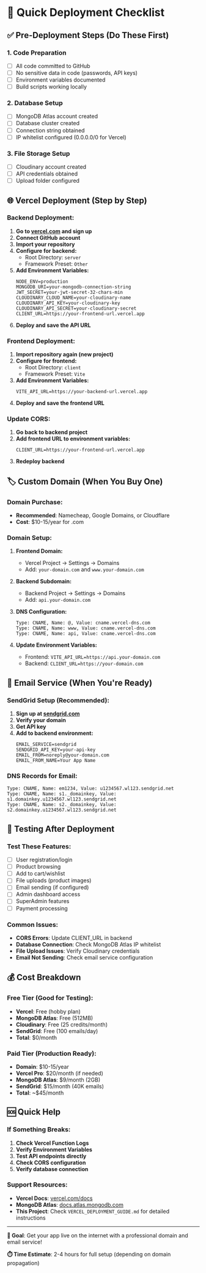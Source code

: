 # 🚀 Quick Deployment Checklist

## ✅ Pre-Deployment Steps (Do These First)

### 1. **Code Preparation** 
- [ ] All code committed to GitHub
- [ ] No sensitive data in code (passwords, API keys)
- [ ] Environment variables documented
- [ ] Build scripts working locally

### 2. **Database Setup**
- [ ] MongoDB Atlas account created
- [ ] Database cluster created
- [ ] Connection string obtained
- [ ] IP whitelist configured (0.0.0.0/0 for Vercel)

### 3. **File Storage Setup**
- [ ] Cloudinary account created
- [ ] API credentials obtained
- [ ] Upload folder configured

## 🌐 Vercel Deployment (Step by Step)

### Backend Deployment:
1. **Go to [vercel.com](https://vercel.com) and sign up**
2. **Connect GitHub account**
3. **Import your repository**
4. **Configure for backend:**
   - Root Directory: `server`
   - Framework Preset: `Other`
5. **Add Environment Variables:**
   ```
   NODE_ENV=production
   MONGODB_URI=your-mongodb-connection-string
   JWT_SECRET=your-jwt-secret-32-chars-min
   CLOUDINARY_CLOUD_NAME=your-cloudinary-name
   CLOUDINARY_API_KEY=your-cloudinary-key
   CLOUDINARY_API_SECRET=your-cloudinary-secret
   CLIENT_URL=https://your-frontend-url.vercel.app
   ```
6. **Deploy and save the API URL**

### Frontend Deployment:
1. **Import repository again (new project)**
2. **Configure for frontend:**
   - Root Directory: `client`
   - Framework Preset: `Vite`
3. **Add Environment Variables:**
   ```
   VITE_API_URL=https://your-backend-url.vercel.app
   ```
4. **Deploy and save the frontend URL**

### Update CORS:
1. **Go back to backend project**
2. **Add frontend URL to environment variables:**
   ```
   CLIENT_URL=https://your-frontend-url.vercel.app
   ```
3. **Redeploy backend**

## 🏷️ Custom Domain (When You Buy One)

### Domain Purchase:
- **Recommended**: Namecheap, Google Domains, or Cloudflare
- **Cost**: $10-15/year for .com

### Domain Setup:
1. **Frontend Domain:**
   - Vercel Project → Settings → Domains
   - Add: `your-domain.com` and `www.your-domain.com`

2. **Backend Subdomain:**
   - Backend Project → Settings → Domains  
   - Add: `api.your-domain.com`

3. **DNS Configuration:**
   ```
   Type: CNAME, Name: @, Value: cname.vercel-dns.com
   Type: CNAME, Name: www, Value: cname.vercel-dns.com
   Type: CNAME, Name: api, Value: cname.vercel-dns.com
   ```

4. **Update Environment Variables:**
   - Frontend: `VITE_API_URL=https://api.your-domain.com`
   - Backend: `CLIENT_URL=https://your-domain.com`

## 📧 Email Service (When You're Ready)

### SendGrid Setup (Recommended):
1. **Sign up at [sendgrid.com](https://sendgrid.com)**
2. **Verify your domain**
3. **Get API key**
4. **Add to backend environment:**
   ```
   EMAIL_SERVICE=sendgrid
   SENDGRID_API_KEY=your-api-key
   EMAIL_FROM=noreply@your-domain.com
   EMAIL_FROM_NAME=Your App Name
   ```

### DNS Records for Email:
```
Type: CNAME, Name: em1234, Value: u1234567.wl123.sendgrid.net
Type: CNAME, Name: s1._domainkey, Value: s1.domainkey.u1234567.wl123.sendgrid.net
Type: CNAME, Name: s2._domainkey, Value: s2.domainkey.u1234567.wl123.sendgrid.net
```

## 🧪 Testing After Deployment

### Test These Features:
- [ ] User registration/login
- [ ] Product browsing
- [ ] Add to cart/wishlist
- [ ] File uploads (product images)
- [ ] Email sending (if configured)
- [ ] Admin dashboard access
- [ ] SuperAdmin features
- [ ] Payment processing

### Common Issues:
- **CORS Errors**: Update CLIENT_URL in backend
- **Database Connection**: Check MongoDB Atlas IP whitelist
- **File Upload Issues**: Verify Cloudinary credentials
- **Email Not Sending**: Check email service configuration

## 💰 Cost Breakdown

### Free Tier (Good for Testing):
- **Vercel**: Free (hobby plan)
- **MongoDB Atlas**: Free (512MB)
- **Cloudinary**: Free (25 credits/month)
- **SendGrid**: Free (100 emails/day)
- **Total**: $0/month

### Paid Tier (Production Ready):
- **Domain**: $10-15/year
- **Vercel Pro**: $20/month (if needed)
- **MongoDB Atlas**: $9/month (2GB)
- **SendGrid**: $15/month (40K emails)
- **Total**: ~$45/month

## 🆘 Quick Help

### If Something Breaks:
1. **Check Vercel Function Logs**
2. **Verify Environment Variables**
3. **Test API endpoints directly**
4. **Check CORS configuration**
5. **Verify database connection**

### Support Resources:
- **Vercel Docs**: [vercel.com/docs](https://vercel.com/docs)
- **MongoDB Atlas**: [docs.atlas.mongodb.com](https://docs.atlas.mongodb.com)
- **This Project**: Check `VERCEL_DEPLOYMENT_GUIDE.md` for detailed instructions

---

**🎯 Goal**: Get your app live on the internet with a professional domain and email service!

**⏱️ Time Estimate**: 2-4 hours for full setup (depending on domain propagation) 